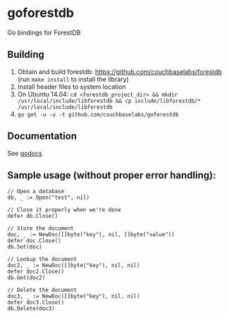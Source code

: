 # goforestdb

Go bindings for ForestDB

## Building

1.  Obtain and build forestdb: https://github.com/couchbaselabs/forestdb (run `make install` to install the library)
1.  Install header files to system location
  1. On Ubuntu 14.04: `cd <forestdb_project_dir> && mkdir /usr/local/include/libforestdb && cp include/libforestdb/* /usr/local/include/libforestdb`
1.  `go get -u -v -t github.com/couchbaselabs/goforestdb`

## Documentation

See [godocs](http://godoc.org/github.com/couchbaselabs/goforestdb)

## Sample usage (without proper error handling):

	// Open a database
	db, _ := Open("test", nil)

	// Close it properly when we're done
	defer db.Close()

	// Store the document
	doc, _ := NewDoc([]byte("key"), nil, []byte("value"))
	defer doc.Close()
	db.Set(doc)

	// Lookup the document
	doc2, _ := NewDoc([]byte("key"), nil, nil)
	defer doc2.Close()
	db.Get(doc2)

	// Delete the document
	doc3, _ := NewDoc([]byte("key"), nil, nil)
	defer doc3.Close()
	db.Delete(doc3)
